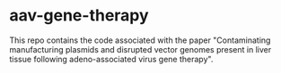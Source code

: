 # aav-gene-therapy
This repo contains the code associated with the paper "Contaminating manufacturing plasmids and disrupted vector genomes present in liver tissue
following adeno-associated virus gene therapy".
